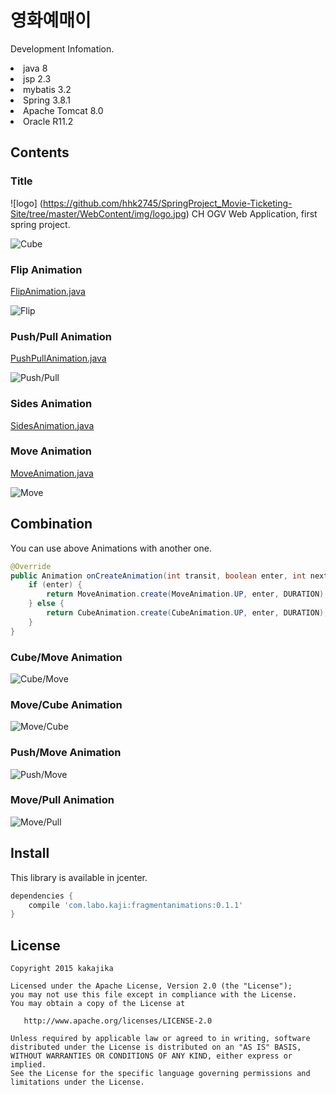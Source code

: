 # 영화예매이

Development Infomation.

<li>java 8
<li>jsp 2.3
<li>mybatis 3.2
<li>Spring 3.8.1
<li>Apache Tomcat 8.0
<li>Oracle R11.2

## Contents


### Title

![logo]
(https://github.com/hhk2745/SpringProject_Movie-Ticketing-Site/tree/master/WebContent/img/logo.jpg)
CH OGV Web Application, first spring project.

![Cube](https://raw.githubusercontent.com/wiki/kakajika/FragmentAnimations/images/cube.gif)

### Flip Animation

[FlipAnimation.java](https://github.com/kakajika/FragmentAnimations/blob/master/fragmentanimations/src/main/java/com/labo/kaji/fragmentanimations/FlipAnimation.java)

![Flip](https://raw.githubusercontent.com/wiki/kakajika/FragmentAnimations/images/flip.gif)

### Push/Pull Animation

[PushPullAnimation.java](https://github.com/kakajika/FragmentAnimations/blob/master/fragmentanimations/src/main/java/com/labo/kaji/fragmentanimations/PushPullAnimation.java)

![Push/Pull](https://raw.githubusercontent.com/wiki/kakajika/FragmentAnimations/images/pushpull.gif)

### Sides Animation

[SidesAnimation.java](https://github.com/kakajika/FragmentAnimations/blob/master/fragmentanimations/src/main/java/com/labo/kaji/fragmentanimations/SidesAnimation.java)

### Move Animation

[MoveAnimation.java](https://github.com/kakajika/FragmentAnimations/blob/master/fragmentanimations/src/main/java/com/labo/kaji/fragmentanimations/MoveAnimation.java)

![Move](https://raw.githubusercontent.com/wiki/kakajika/FragmentAnimations/images/move.gif)

## Combination

You can use above Animations with another one.

```java
@Override
public Animation onCreateAnimation(int transit, boolean enter, int nextAnim) {
    if (enter) {
        return MoveAnimation.create(MoveAnimation.UP, enter, DURATION);
    } else {
        return CubeAnimation.create(CubeAnimation.UP, enter, DURATION);
    }
}
```

### Cube/Move Animation

![Cube/Move](https://raw.githubusercontent.com/wiki/kakajika/FragmentAnimations/images/cubemove.gif)

### Move/Cube Animation

![Move/Cube](https://raw.githubusercontent.com/wiki/kakajika/FragmentAnimations/images/movecube.gif)

### Push/Move Animation

![Push/Move](https://raw.githubusercontent.com/wiki/kakajika/FragmentAnimations/images/pushmove.gif)

### Move/Pull Animation

![Move/Pull](https://raw.githubusercontent.com/wiki/kakajika/FragmentAnimations/images/movepull.gif)

## Install

This library is available in jcenter.

```groovy
dependencies {
    compile 'com.labo.kaji:fragmentanimations:0.1.1'
}
```

## License

    Copyright 2015 kakajika

    Licensed under the Apache License, Version 2.0 (the "License");
    you may not use this file except in compliance with the License.
    You may obtain a copy of the License at

       http://www.apache.org/licenses/LICENSE-2.0

    Unless required by applicable law or agreed to in writing, software
    distributed under the License is distributed on an "AS IS" BASIS,
    WITHOUT WARRANTIES OR CONDITIONS OF ANY KIND, either express or implied.
    See the License for the specific language governing permissions and
    limitations under the License.
